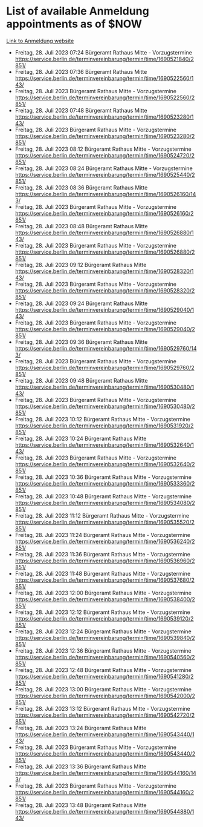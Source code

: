 # List of available Anmeldung appointments as of $NOW
[Link to Anmeldung website](https://service.berlin.de/terminvereinbarung/termin/tag.php?termin=1&anliegen[]=120686&dienstleisterlist=122210,122217,327316,122219,327312,122227,327314,122231,327346,122243,327348,122254,122252,329742,122260,329745,122262,329748,122271,327278,122273,327274,122277,327276,330436,122280,327294,122282,327290,122284,327292,122291,327270,122285,327266,122286,327264,122296,327268,150230,329760,122297,327286,122294,327284,122312,329763,122314,329775,122304,327330,122311,327334,122309,327332,317869,122281,327352,122279,329772,122283,122276,327324,122274,327326,122267,329766,122246,327318,122251,327320,122257,327322,122208,327298,122226,327300&herkunft=http%3A%2F%2Fservice.berlin.de%2Fdienstleistung%2F120686%2F)
- Freitag, 28. Juli 2023 07:24 Bürgeramt Rathaus Mitte - Vorzugstermine https://service.berlin.de/terminvereinbarung/termin/time/1690521840/2851/
- Freitag, 28. Juli 2023 07:36 Bürgeramt Rathaus Mitte https://service.berlin.de/terminvereinbarung/termin/time/1690522560/143/
- Freitag, 28. Juli 2023  Bürgeramt Rathaus Mitte - Vorzugstermine https://service.berlin.de/terminvereinbarung/termin/time/1690522560/2851/
- Freitag, 28. Juli 2023 07:48 Bürgeramt Rathaus Mitte https://service.berlin.de/terminvereinbarung/termin/time/1690523280/143/
- Freitag, 28. Juli 2023  Bürgeramt Rathaus Mitte - Vorzugstermine https://service.berlin.de/terminvereinbarung/termin/time/1690523280/2851/
- Freitag, 28. Juli 2023 08:12 Bürgeramt Rathaus Mitte - Vorzugstermine https://service.berlin.de/terminvereinbarung/termin/time/1690524720/2851/
- Freitag, 28. Juli 2023 08:24 Bürgeramt Rathaus Mitte - Vorzugstermine https://service.berlin.de/terminvereinbarung/termin/time/1690525440/2851/
- Freitag, 28. Juli 2023 08:36 Bürgeramt Rathaus Mitte https://service.berlin.de/terminvereinbarung/termin/time/1690526160/143/
- Freitag, 28. Juli 2023  Bürgeramt Rathaus Mitte - Vorzugstermine https://service.berlin.de/terminvereinbarung/termin/time/1690526160/2851/
- Freitag, 28. Juli 2023 08:48 Bürgeramt Rathaus Mitte https://service.berlin.de/terminvereinbarung/termin/time/1690526880/143/
- Freitag, 28. Juli 2023  Bürgeramt Rathaus Mitte - Vorzugstermine https://service.berlin.de/terminvereinbarung/termin/time/1690526880/2851/
- Freitag, 28. Juli 2023 09:12 Bürgeramt Rathaus Mitte https://service.berlin.de/terminvereinbarung/termin/time/1690528320/143/
- Freitag, 28. Juli 2023  Bürgeramt Rathaus Mitte - Vorzugstermine https://service.berlin.de/terminvereinbarung/termin/time/1690528320/2851/
- Freitag, 28. Juli 2023 09:24 Bürgeramt Rathaus Mitte https://service.berlin.de/terminvereinbarung/termin/time/1690529040/143/
- Freitag, 28. Juli 2023  Bürgeramt Rathaus Mitte - Vorzugstermine https://service.berlin.de/terminvereinbarung/termin/time/1690529040/2851/
- Freitag, 28. Juli 2023 09:36 Bürgeramt Rathaus Mitte https://service.berlin.de/terminvereinbarung/termin/time/1690529760/143/
- Freitag, 28. Juli 2023  Bürgeramt Rathaus Mitte - Vorzugstermine https://service.berlin.de/terminvereinbarung/termin/time/1690529760/2851/
- Freitag, 28. Juli 2023 09:48 Bürgeramt Rathaus Mitte https://service.berlin.de/terminvereinbarung/termin/time/1690530480/143/
- Freitag, 28. Juli 2023  Bürgeramt Rathaus Mitte - Vorzugstermine https://service.berlin.de/terminvereinbarung/termin/time/1690530480/2851/
- Freitag, 28. Juli 2023 10:12 Bürgeramt Rathaus Mitte - Vorzugstermine https://service.berlin.de/terminvereinbarung/termin/time/1690531920/2851/
- Freitag, 28. Juli 2023 10:24 Bürgeramt Rathaus Mitte https://service.berlin.de/terminvereinbarung/termin/time/1690532640/143/
- Freitag, 28. Juli 2023  Bürgeramt Rathaus Mitte - Vorzugstermine https://service.berlin.de/terminvereinbarung/termin/time/1690532640/2851/
- Freitag, 28. Juli 2023 10:36 Bürgeramt Rathaus Mitte - Vorzugstermine https://service.berlin.de/terminvereinbarung/termin/time/1690533360/2851/
- Freitag, 28. Juli 2023 10:48 Bürgeramt Rathaus Mitte - Vorzugstermine https://service.berlin.de/terminvereinbarung/termin/time/1690534080/2851/
- Freitag, 28. Juli 2023 11:12 Bürgeramt Rathaus Mitte - Vorzugstermine https://service.berlin.de/terminvereinbarung/termin/time/1690535520/2851/
- Freitag, 28. Juli 2023 11:24 Bürgeramt Rathaus Mitte - Vorzugstermine https://service.berlin.de/terminvereinbarung/termin/time/1690536240/2851/
- Freitag, 28. Juli 2023 11:36 Bürgeramt Rathaus Mitte - Vorzugstermine https://service.berlin.de/terminvereinbarung/termin/time/1690536960/2851/
- Freitag, 28. Juli 2023 11:48 Bürgeramt Rathaus Mitte - Vorzugstermine https://service.berlin.de/terminvereinbarung/termin/time/1690537680/2851/
- Freitag, 28. Juli 2023 12:00 Bürgeramt Rathaus Mitte - Vorzugstermine https://service.berlin.de/terminvereinbarung/termin/time/1690538400/2851/
- Freitag, 28. Juli 2023 12:12 Bürgeramt Rathaus Mitte - Vorzugstermine https://service.berlin.de/terminvereinbarung/termin/time/1690539120/2851/
- Freitag, 28. Juli 2023 12:24 Bürgeramt Rathaus Mitte - Vorzugstermine https://service.berlin.de/terminvereinbarung/termin/time/1690539840/2851/
- Freitag, 28. Juli 2023 12:36 Bürgeramt Rathaus Mitte - Vorzugstermine https://service.berlin.de/terminvereinbarung/termin/time/1690540560/2851/
- Freitag, 28. Juli 2023 12:48 Bürgeramt Rathaus Mitte - Vorzugstermine https://service.berlin.de/terminvereinbarung/termin/time/1690541280/2851/
- Freitag, 28. Juli 2023 13:00 Bürgeramt Rathaus Mitte - Vorzugstermine https://service.berlin.de/terminvereinbarung/termin/time/1690542000/2851/
- Freitag, 28. Juli 2023 13:12 Bürgeramt Rathaus Mitte - Vorzugstermine https://service.berlin.de/terminvereinbarung/termin/time/1690542720/2851/
- Freitag, 28. Juli 2023 13:24 Bürgeramt Rathaus Mitte https://service.berlin.de/terminvereinbarung/termin/time/1690543440/143/
- Freitag, 28. Juli 2023  Bürgeramt Rathaus Mitte - Vorzugstermine https://service.berlin.de/terminvereinbarung/termin/time/1690543440/2851/
- Freitag, 28. Juli 2023 13:36 Bürgeramt Rathaus Mitte https://service.berlin.de/terminvereinbarung/termin/time/1690544160/143/
- Freitag, 28. Juli 2023  Bürgeramt Rathaus Mitte - Vorzugstermine https://service.berlin.de/terminvereinbarung/termin/time/1690544160/2851/
- Freitag, 28. Juli 2023 13:48 Bürgeramt Rathaus Mitte https://service.berlin.de/terminvereinbarung/termin/time/1690544880/143/

